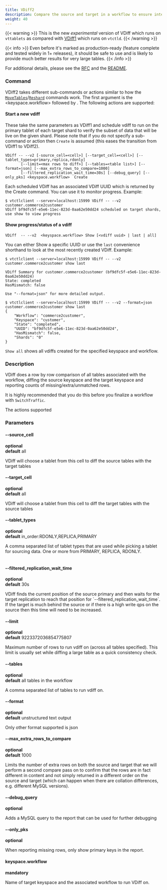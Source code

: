 ```yaml
---
title: VDiff2
description: Compare the source and target in a workflow to ensure integrity
weight: 40
---
```


{{< warning >}}
This is the new _experimental_ version of VDiff which runs on `vttablets` as compared with [VDiff1](../vdiff/) which runs on `vtctld`.
{{< /warning >}}

{{< info >}}
Even before it's marked as production-ready (feature complete and tested widely in 1+ releases), it should be safe to use and is likely to provide much better results for very large tables.
{{< /info >}}

For additional details, please see the [RFC](https://github.com/vitessio/vitess/issues/10134) and the [README](https://github.com/vitessio/vitess/tree/main/go/vt/vttablet/tabletmanager/vdiff/README.md).

### Command

VDiff2 takes different sub-commands or actions similar to how the [`MoveTables`](../movetables/)/[`Reshard`](../reshard/) commands work. The first argument
is the <keyspace.workflow> followed by <action>. The following actions are supported:

#### Start a new vdiff

These take the same parameters as VDiff1 and schedule vdiff to run on the primary tablet of each target shard to verify
the subset of data that will be live on the given shard. Please note that if you do not specify a sub-command or action
then `Create` is assumed (this eases the transition from VDiff1 to VDiff2).

```
VDiff -- --v2 [-source_cell=<cell>] [--target_cell=<cell>] [--tablet_types=primary,replica,rdonly]
       [--limit=<max rows to diff>] [--tables=<table list>] [--format=json] [--max_extra_rows_to_compare=1000]
       [--filtered_replication_wait_time=30s] [--debug_query] [--only_pks] <keyspace.workflow>  Create
```

Each scheduled VDiff has an associated VDiff UUID which is returned by the Create command. You can use it
to monitor progress. Example:

```
$ vtctlclient --server=localhost:15999 VDiff -- --v2 customer.commerce2customer
VDiff bf9dfc5f-e5e6-11ec-823d-0aa62e50dd24 scheduled on target shards, use show to view progress
```

#### Show progress/status of a vdiff

```
VDiff  -- --v2  <keyspace.workflow> Show [<vdiff uuid> | last | all]
```

You can either Show a specific UUID or use the `last` convenience shorthand to look at the most recently created VDiff. Example:

```
$ vtctlclient --server=localhost:15999 VDiff -- --v2 customer.commerce2customer show last

VDiff Summary for customer.commerce2customer (bf9dfc5f-e5e6-11ec-823d-0aa62e50dd24)
State: completed
HasMismatch: false

Use "--format=json" for more detailed output.

$ vtctlclient --server=localhost:15999 VDiff -- --v2 --format=json customer.commerce2customer show last
{
	"Workflow": "commerce2customer",
	"Keyspace": "customer",
	"State": "completed",
	"UUID": "bf9dfc5f-e5e6-11ec-823d-0aa62e50dd24",
	"HasMismatch": false,
	"Shards": "0"
}
```

`Show all` shows all vdiffs created for the specified keyspace and workflow.

### Description

VDiff does a row by row comparison of all tables associated with the workflow, diffing the
source keyspace and the target keyspace and reporting counts of missing/extra/unmatched rows.

It is highly recommended that you do this before you finalize a workflow with `SwitchTraffic`.

The actions supported

### Parameters

#### --source_cell
**optional**\
**default** all

<div class="cmd">
VDiff will choose a tablet from this cell to diff the source tables with the target tables
</div>

#### --target_cell
**optional**\
**default** all

<div class="cmd">
VDiff will choose a tablet from this cell to diff the target tables with the source tables
</div>

#### --tablet_types
**optional**\
**default** in_order:RDONLY,REPLICA,PRIMARY

<div class="cmd">
A comma separated list of tablet types that are used while picking a tablet for sourcing data.
One or more from PRIMARY, REPLICA, RDONLY.<br><br>
</div>

#### --filtered_replication_wait_time
**optional**\
**default** 30s

<div class="cmd">
VDiff finds the current position of the source primary and then waits for the target replication to reach
that position for `--filtered_replication_wait_time`. If the target is much behind the source or if there is
a high write qps on the source then this time will need to be increased.
</div>

#### --limit
**optional**\
**default** 9223372036854775807

<div class="cmd">
Maximum number of rows to run vdiff on (across all tables specified).
This limit is usually set while diffing a large table as a quick consistency check.
</div>

#### --tables
**optional**\
**default** all tables in the workflow

<div class="cmd">
A comma separated list of tables to run vdiff on.
</div>

#### --format
**optional**\
**default** unstructured text output

<div class="cmd">
Only other format supported is json
</div>

#### --max_extra_rows_to_compare
**optional**\
**default** 1000

<div class="cmd">
Limits the number of extra rows on both the source and target that we will perform a second compare pass on to confirm that the rows are in fact different in content and not simply returned in a different order on the source and target (which can happen when there are collation differences, e.g. different MySQL versions).
</div>

#### --debug_query
**optional**

<div class="cmd">
Adds a MySQL query to the report that can be used for further debugging
</div>

#### --only_pks
**optional**

<div class="cmd">
When reporting missing rows, only show primary keys in the report.
</div>

#### keyspace.workflow
**mandatory**

<div class="cmd">
Name of target keyspace and the associated workflow to run VDiff on.
</div>
